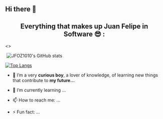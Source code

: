 ## Hi there 👋 

 <h2 align="center"> Everything that makes up Juan Felipe in Software 😎 :</h2> 

<>
<p align="center">
 
<img> ![JFOZ1010's GitHub stats](https://github-readme-stats.vercel.app/api?username=JFOZ1010&theme=codeSTACKr&show_icons=true) </img>
 
 </p>
</>
  
[![Top Langs](https://github-readme-stats.vercel.app/api/top-langs/?username=JFOZ1010&layout=compact)](https://github.com/JFOZ1010/github-readme-stats)
  
- 🔭 I’m a very **curious boy**, a lover of knowledge, of learning new things that contribute to **my future...**
- 🌱 I’m currently learning ...
- 📫 How to reach me: ...

- ⚡ Fun fact: ...

